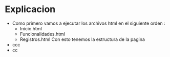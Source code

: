 # Explicacion 
* Como primero vamos a ejecutar los archivos html en el siguiente orden :
    * Inicio.html
    * Funcionalidades.html
    * Registros.html
Con esto tenemos la estructura de la pagina
* ccc
* cc
